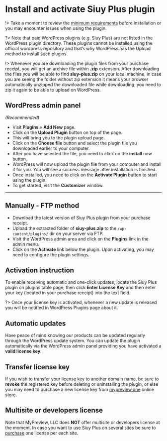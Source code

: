 # Install and activate Siuy Plus plugin

!> Take a moment to review the [minimum requirements](minimum-requirements) before installation or you may encounter issues when using the plugin. 

?> Note that paid WordPress plugins (e.g. Siuy Plus) are not listed in the WordPress plugin directory. These plugins cannot be installed using the official wordpress repository and that’s why WordPress has the Upload method to install such plugins.

!> Whenever you are downloading the plugin files from your purchase receipt, you will get an archive file within **.zip** extension. After downloading the files you will be able to find **siuy-plus.zip** on your local machine, in case you are seeing the folder without zip extension it means your browser automatically unzipped the downloaded file while downloading, you need to zip it again to be able to upload on WordPress.

## WordPress admin panel

*(Recommended)*

* Visit **Plugins** » **Add New** page.
* Click on the **Upload Plugin** button on top of the page.
* This will bring you to the plugin upload page.
* Click on the **Choose file** button and select the plugin file you downloaded earlier to your computer.
* After you have selected the file, you need to click on the **install** now button.
* WordPress will now upload the plugin file from your computer and install it for you. You will see a success message after installation is finished.
* Once installed, you need to click on the **Activate Plugin** button to start using the plugin.
* To get started, visit the **Customizer** window.

<hr/>

## Manually - FTP method

* Download the latest version of Siuy Plus plugin from your purchase receipt.
* Upload the extracted folder of **siuy-plus.zip** to the ```/wp-content/plugins/``` dir on your server via FTP.
* Visit the WordPress admin area and click on the **Plugins** link in the admin menu.
* Click on the **Activate** link below the plugin. Upon activating, you may need to configure the plugin settings.

## Activation instruction

To enable receiving automatic and one-click updates, locate the Siuy Plus plugin on plugins table page, then click **Enter License Key** and then enter your key (located in your purchase receipt) into the text field.

?> Once your license key is activated, whenever a new update is released you will be notified in WordPress Plugins page about it.

## Automatic updates

Have peace of mind knowing our products can be updated regularly through the WordPress update system. You can update the plugin automatically via the WordPress admin panel providing you have activated a **valid license key**.

## Transfer license key

If you wish to transfer your license key to another domain name, be sure to **revoke** the registered key before deleting or uninstalling the plugin, or else you may need to purchase a new license key from [mypreview.one](https://www.mypreview.one/siuy-plus.html) online store.

## Multisite or developers license

Note that MyPreview, LLC does **NOT** offer multisite or developers license at the moment. In case you want to use Siuy Plus on several sites be sure to [purchase](https://www.mypreview.one) one license per each site.
